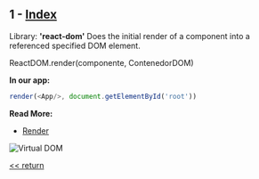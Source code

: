 ## 1 - [Index](../index.js)
  Library: **'react-dom'**
  Does the initial render of a component into a referenced specified DOM element.
  
  ReactDOM.render(componente, ContenedorDOM)
  
  **In our app:**
  ``` javascript
  render(<App/>, document.getElementById('root'))
  ```

  **Read More:**
  - [Render](https://reactjs.org/docs/rendering-elements.html)

  ![Virtual DOM](https://s3.amazonaws.com/media-p.slid.es/uploads/548779/images/2881381/vdom1.gif)


[<< return](./index.md)
